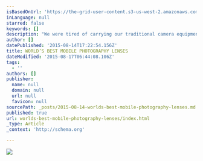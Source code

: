 ```yaml
---
isBasedOnUrl: 'https://the-grid-user-content.s3-us-west-2.amazonaws.com/38edd2ee-675d-477e-8383-03af1e3768b9.png'
inLanguage: null
starred: false
keywords: []
description: "We were tired of carrying our traditional camera equipment, but in using our phones we were unable to get the shots we wanted...we were missing moments. So we set out to make the phone a better camera with the world's best glass."
author: []
datePublished: '2015-08-14T17:22:54.156Z'
title: WORLD’S BEST MOBILE PHOTOGRAPHY LENSES
dateModified: '2015-08-17T06:44:08.106Z'
tags:
  - ''
authors: []
publisher:
  name: null
  domain: null
  url: null
  favicon: null
sourcePath: _posts/2015-08-14-worlds-best-mobile-photography-lenses.md
published: true
url: worlds-best-mobile-photography-lenses/index.html
_type: Article
_context: 'http://schema.org'

---
```

![](https://the-grid-user-content.s3-us-west-2.amazonaws.com/38edd2ee-675d-477e-8383-03af1e3768b9.png)